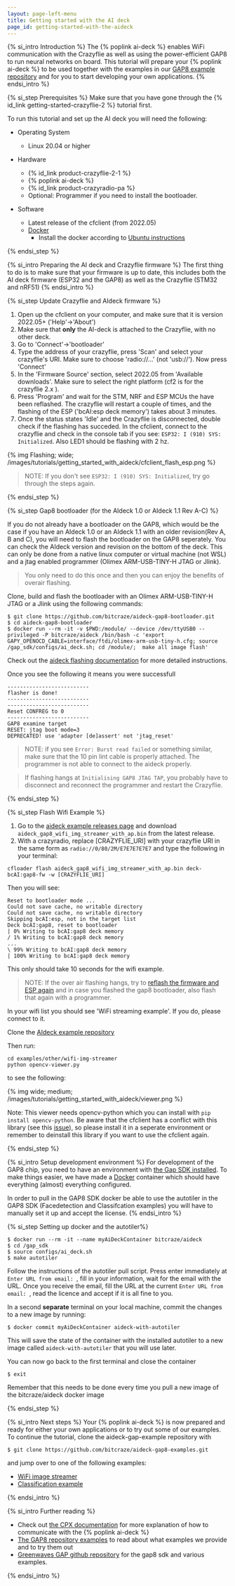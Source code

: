 ```yaml
---
layout: page-left-menu
title: Getting started with the AI deck
page_id: getting-started-with-the-aideck
---
```


{% si_intro Introduction %}
The {% poplink ai-deck %} enables WiFi communication with the Crazyflie
as well as using the power-efficient GAP8 to run neural networks on board. This tutorial will prepare your {% poplink ai-deck %} to be used together
with the examples in our [GAP8 example repository](https://github.com/bitcraze/aideck-gap8-examples) and for you to start developing your own applications.
{% endsi_intro %}

{% si_step  Prerequisites %}
Make sure that you have gone through the {% id_link getting-started-crazyflie-2 %} tutorial first.

To run this tutorial and set up the AI deck you will need the following:
* Operating System
  * Linux 20.04 or higher

* Hardware
  * {% id_link product-crazyflie-2-1 %}
  * {% poplink ai-deck %}
  * {% id_link product-crazyradio-pa %}
  * Optional: Programmer if you need to install the bootloader.
 
  
* Software
  * Latest release of the cfclient (from 2022.05)
  * [Docker](https://www.docker.com/)
      * Install the docker according to [Ubuntu instructions](https://docs.docker.com/engine/install/ubuntu/)
      
{% endsi_step %}

{% si_intro Preparing the AI deck and Crazyflie firmware %}
The first thing to do is to make sure that your firmware is up to date,
this includes both the AI deck firmware (ESP32 and the GAP8) as well as the
Crazyflie (STM32 and nRF51)
{% endsi_intro %}


{% si_step Update Crazyflie and AIdeck firmware %}
1. Open up the cfclient on your computer, and make sure that it is version 2022.05+ ('Help'->'About')
1. Make sure that **only** the AI-deck is attached to the Crazyflie, with no other deck.
1. Go to 'Connect'->'bootloader'
1. Type the address of your crazyflie, press 'Scan' and select your crazyflie's URI. Make sure to choose 'radio://...' (not 'usb://'). Now press 'Connect'
1. In the 'Firmware Source' section, select 2022.05 from 'Available downloads'. Make sure to select the right platform (cf2 is for the crazyflie 2.x ).
1. Press 'Program' and wait for the STM, NRF and ESP MCUs the have been reflashed. The crazyflie will restart a couple of times, and the flashing of the ESP ('bcAI:esp deck memory') takes about 3 minutes. 
1. Once the status states 'Idle' and the Crazyflie is disconnected, double check if the flashing has succeded. In the cfclient, connect to the crazyflie and check in the console tab if you see: `ESP32: I (910) SYS: Initialized`. Also LED1 should be flashing with 2 hz. 


{% img Flashing; wide; /images/tutorials/getting_started_with_aideck/cfclient_flash_esp.png %}

> NOTE: If you don't see  `ESP32: I (910) SYS: Initialized`, try go through the steps again.

{% endsi_step %}


{% si_step Gap8 bootloader (for the AIdeck 1.0 or AIdeck 1.1 Rev A-C) %}

If you do not already have a bootloader on the GAP8, which would be the case if you have an AIdeck 1.0 or an AIdeck 1.1 with an older revision(Rev A, B and C), you will need to flash the bootloader on the GAP8 seperately. You can check the AIdeck version and revision on the bottom of the deck. This can only be done from a native linux computer or virtual machine (not WSL) and a jtag enabled programmer (Olimex ARM-USB-TINY-H JTAG or Jlink). 

> You only need to do this once and then you can enjoy the benefits of overair flashing.

Clone, build and flash the bootloader with an Olimex ARM-USB-TINY-H JTAG or a Jlink using the following commands:

```
$ git clone https://github.com/bitcraze/aideck-gap8-bootloader.git
$ cd aideck-gap8-bootloader
$ docker run --rm -it -v $PWD:/module/ --device /dev/ttyUSB0 --privileged -P bitcraze/aideck /bin/bash -c 'export GAPY_OPENOCD_CABLE=interface/ftdi/olimex-arm-usb-tiny-h.cfg; source /gap_sdk/configs/ai_deck.sh; cd /module/;  make all image flash'
```

Check out the [aideck flashing documentation](/documentation/repository/aideck-gap8-examples/master/getting-started/flashing/) for more detailed instructions.

Once you see the following it means you were successfull
```
--------------------------
flasher is done!
--------------------------
--------------------------
Reset CONFREG to 0
--------------------------
GAP8 examine target
RESET: jtag boot mode=3
DEPRECATED! use 'adapter [de]assert' not 'jtag_reset'
```

> NOTE: if you see `Error: Burst read failed` or something similar, make sure that the 10 pin lint cable is properly attached. The programmer is not able to connect to the aideck properly.   

> If flashing hangs at `Initialising GAP8 JTAG TAP`, you probably have to disconnect and reconnect the programmer and restart the Crazyflie. 

{% endsi_step %}

{% si_step Flash Wifi Example %}

1. Go to the [aideck example releases page](https://github.com/bitcraze/aideck-gap8-examples/releases) and download  `aideck_gap8_wifi_img_streamer_with_ap.bin` from the latest release. 
2. With a crazyradio, replace [CRAZYFLIE_URI] with your crazyflie URI in the same form as `radio://0/80/2M/E7E7E7E7E7` and type the following in your terminal:

```
cfloader flash aideck_gap8_wifi_img_streamer_with_ap.bin deck-bcAI:gap8-fw -w [CRAZYFLIE_URI]
```
Then you will see:
```
Reset to bootloader mode ...
Could not save cache, no writable directory
Could not save cache, no writable directory
Skipping bcAI:esp, not in the target list
Deck bcAI:gap8, reset to bootloader
| 0% Writing to bcAI:gap8 deck memory
/ 1% Writing to bcAI:gap8 deck memory
...
\ 99% Writing to bcAI:gap8 deck memory
| 100% Writing to bcAI:gap8 deck memory
```

This only should take 10 seconds for the wifi example.

> NOTE: If the over air flashing hangs, try to [reflash the firmware and ESP again](/documentation/tutorials/getting-started-with-aideck/#update-crazyflie-and-aideck-firmware) and in case you flashed the gap8 bootloader, also flash that again with a programmer.

In your wifi list you should see 'WiFi streaming example'. If you do, please connect to it. 


Clone the [AIdeck example repository](https://github.com/bitcraze/aideck-gap8-examples)

Then run:
```
cd examples/other/wifi-img-streamer
python opencv-viewer.py
```

to see the following:

{% img wide; medium; /images/tutorials/getting_started_with_aideck/viewer.png %}

Note: This viewer needs opencv-python which you can install with `pip install opencv-python`. Be aware that the cfclient has a conflict with this library (see this [issue](https://github.com/bitcraze/crazyflie-clients-python/issues/611)), so please install it in a seperate environment or remember to deinstall this library if you want to use the cfclient again.

{% endsi_step %}


{% si_intro Setup development environment %}
For development of the GAP8 chip, you need to have an environment with [the Gap SDK installed](https://github.com/GreenWaves-Technologies/gap_sdk). To make things easier, we have made a [Docker](https://www.docker.com/) container which should have everything (almost) everything configured.

In order to pull in the GAP8 SDK docker be able to use the autotiler in the GAP8 SDK (Facedetection and Classifcation examples) you will
have to manually set it up and accept the license.
{% endsi_intro %}

{% si_step Setting up docker and the autotiler%}

```
$ docker run --rm -it --name myAiDeckContainer bitcraze/aideck
$ cd /gap_sdk
$ source configs/ai_deck.sh
$ make autotiler
```

Follow the instructions of the autotiler pull script. Press enter immediately at  `Enter URL from email: `, fill in your information, wait for the email with the URL. Once you receive the email, fill the URL at the current `Enter URL from email: `, read the licence and accept if it is all fine to you.

In a second **separate** terminal on your local machine, commit the changes to a new image by running:
```
$ docker commit myAiDeckContainer aideck-with-autotiler
```

This will save the state of the container with the installed autotiler to a new image called `aideck-with-autotiler` that you will use later.

You can now go back to the first terminal and close the container

```
$ exit
```

Remember that this needs to be done every time you pull a new image of the bitcraze/aideck docker image


{% endsi_step %}

{% si_intro Next steps %}
Your {% poplink ai-deck %} is now prepared and ready for either your own
applications or to try out some of our examples. To continue the tutorial, clone the 
aideck-gap-example repository with
```
$ git clone https://github.com/bitcraze/aideck-gap8-examples.git
```
and jump over to one of the following examples:

* [WiFi image streamer](/documentation/repository/aideck-gap8-examples/master/test-functions/wifi-streamer)
* [Classification example](/documentation/repository/aideck-gap8-examples/master/ai-examples/classification-demo)

{% endsi_intro %}

{% si_intro Further reading %}

* Check out [the CPX documentation](/documentation/repository/crazyflie-firmware/master/functional-areas/cpx/) for more explanation of how to communicate with the {% poplink ai-deck %}
* [The GAP8 repository examples](/documentation/repository/aideck-gap8-examples/master/) to read about what examples we provide and to try them out
* [Greenwaves GAP github repository](https://github.com/GreenWaves-Technologies/gap_sdk) for the gap8 sdk and various examples.

{% endsi_intro %}

